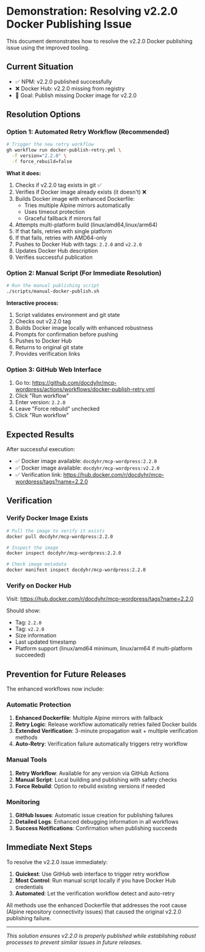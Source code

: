 # Demonstration: Resolving v2.2.0 Docker Publishing Issue

This document demonstrates how to resolve the v2.2.0 Docker publishing issue using the improved tooling.

## Current Situation

- ✅ NPM: v2.2.0 published successfully
- ❌ Docker Hub: v2.2.0 missing from registry
- 🎯 Goal: Publish missing Docker image for v2.2.0

## Resolution Options

### Option 1: Automated Retry Workflow (Recommended)

```bash
# Trigger the new retry workflow
gh workflow run docker-publish-retry.yml \
  -f version="2.2.0" \
  -f force_rebuild=false
```

**What it does:**

1. Checks if v2.2.0 tag exists in git ✅
2. Verifies if Docker image already exists (it doesn't) ❌
3. Builds Docker image with enhanced Dockerfile:
   - Tries multiple Alpine mirrors automatically
   - Uses timeout protection
   - Graceful fallback if mirrors fail
4. Attempts multi-platform build (linux/amd64,linux/arm64)
5. If that fails, retries with single platform
6. If that fails, retries with AMD64-only
7. Pushes to Docker Hub with tags: `2.2.0` and `v2.2.0`
8. Updates Docker Hub description
9. Verifies successful publication

### Option 2: Manual Script (For Immediate Resolution)

```bash
# Run the manual publishing script
./scripts/manual-docker-publish.sh
```

**Interactive process:**

1. Script validates environment and git state
2. Checks out v2.2.0 tag
3. Builds Docker image locally with enhanced robustness
4. Prompts for confirmation before pushing
5. Pushes to Docker Hub
6. Returns to original git state
7. Provides verification links

### Option 3: GitHub Web Interface

1. Go to: https://github.com/docdyhr/mcp-wordpress/actions/workflows/docker-publish-retry.yml
2. Click "Run workflow"
3. Enter version: `2.2.0`
4. Leave "Force rebuild" unchecked
5. Click "Run workflow"

## Expected Results

After successful execution:

- ✅ Docker image available: `docdyhr/mcp-wordpress:2.2.0`
- ✅ Docker image available: `docdyhr/mcp-wordpress:v2.2.0`
- ✅ Verification link: https://hub.docker.com/r/docdyhr/mcp-wordpress/tags?name=2.2.0

## Verification

### Verify Docker Image Exists

```bash
# Pull the image to verify it exists
docker pull docdyhr/mcp-wordpress:2.2.0

# Inspect the image
docker inspect docdyhr/mcp-wordpress:2.2.0

# Check image metadata
docker manifest inspect docdyhr/mcp-wordpress:2.2.0
```

### Verify on Docker Hub

Visit: https://hub.docker.com/r/docdyhr/mcp-wordpress/tags?name=2.2.0

Should show:

- Tag: `2.2.0`
- Tag: `v2.2.0`
- Size information
- Last updated timestamp
- Platform support (linux/amd64 minimum, linux/arm64 if multi-platform succeeded)

## Prevention for Future Releases

The enhanced workflows now include:

### Automatic Protection

1. **Enhanced Dockerfile**: Multiple Alpine mirrors with fallback
2. **Retry Logic**: Release workflow automatically retries failed Docker builds
3. **Extended Verification**: 3-minute propagation wait + multiple verification methods
4. **Auto-Retry**: Verification failure automatically triggers retry workflow

### Manual Tools

1. **Retry Workflow**: Available for any version via GitHub Actions
2. **Manual Script**: Local building and publishing with safety checks
3. **Force Rebuild**: Option to rebuild existing versions if needed

### Monitoring

1. **GitHub Issues**: Automatic issue creation for publishing failures
2. **Detailed Logs**: Enhanced debugging information in all workflows
3. **Success Notifications**: Confirmation when publishing succeeds

## Immediate Next Steps

To resolve the v2.2.0 issue immediately:

1. **Quickest**: Use GitHub web interface to trigger retry workflow
2. **Most Control**: Run manual script locally if you have Docker Hub credentials
3. **Automated**: Let the verification workflow detect and auto-retry

All methods use the enhanced Dockerfile that addresses the root cause (Alpine repository connectivity issues) that
caused the original v2.2.0 publishing failure.

---

_This solution ensures v2.2.0 is properly published while establishing robust processes to prevent similar issues in
future releases._
